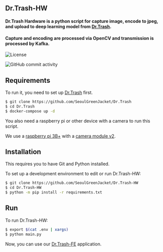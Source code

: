 ## Dr.Trash-HW

#### Dr.Trash Hardware is a python script for capture image, encode to jpeg, and upload to deep learning model from [Dr.Trash](https://github.com/SeoulGreenJacket/Dr.Trash).

#### Capture and encoding are processed via OpenCV and transmission is processed by Kafka.

![License](https://img.shields.io/github/license/SeoulGreenJacket/Dr.Trash-HW?style=for-the-badge)

![GitHub commit activity](https://img.shields.io/github/commit-activity/y/SeoulGreenJacket/Dr.Trash-HW?style=for-the-badge)

## Requirements

To run it, you need to set up [Dr.Trash](https://github.com/SeoulGreenJacket/Dr.Trash) first.

```bash
$ git clone https://github.com/SeoulGreenJacket/Dr.Trash
$ cd Dr.Trash
$ docker-compose up -d
```

You also need a raspberry pi or other device with a camera to run this script.

We use a [raspberry pi 3B+](https://www.raspberrypi.com/products/raspberry-pi-3-model-b-plus/) with a [camera module v2](https://www.raspberrypi.com/products/camera-module-v2/).

## Installation

This requires you to have Git and Python installed.

To set up a development environment to edit or run Dr.Trash-HW:

```bash
$ git clone https://github.com/SeoulGreenJacket/Dr.Trash-HW
$ cd Dr.Trash-HW
$ python -m pip install -r requirements.txt
```

## Run

To run Dr.Trash-HW:

```bash
$ export $(cat .env | xargs)
$ python main.py
```

Now, you can use our [Dr.Trash-FE](https://github.com/SeoulGreenJacket/Dr.Trash-FE) application.

